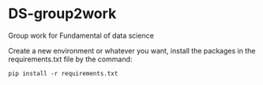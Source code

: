 # DS-group2work
Group work for Fundamental of data science

Create a new environment or whatever you want, install the packages in the requirements.txt file by the command:
```
pip install -r requirements.txt
```


